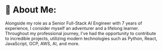 # 💫 About Me:
Alongside my role as a Senior Full-Stack AI Engineer with 7 years of experience, I consider myself an adventurer and a lifelong learner. Throughout my professional journey, I've had the opportunity to contribute to incredible projects, utilizing modern technologies such as Python, React, JavaScript, GCP, AWS, AI, and more.
